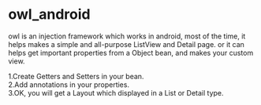 # owl_android
owl is an injection framework which works in android, most of  the time, it helps makes a simple and all-purpose ListView and Detail page.
or it can helps get important properties from a Object bean, and makes your custom view. 

1.Create Getters and Setters in your bean.<br>
2.Add annotations in your properties.<br>
3.OK, you will get a Layout which displayed in a List or Detail type.






